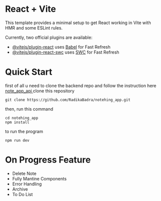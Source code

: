 # React + Vite

This template provides a minimal setup to get React working in Vite with HMR and some ESLint rules.

Currently, two official plugins are available:

- [@vitejs/plugin-react](https://github.com/vitejs/vite-plugin-react/blob/main/packages/plugin-react/README.md) uses [Babel](https://babeljs.io/) for Fast Refresh
- [@vitejs/plugin-react-swc](https://github.com/vitejs/vite-plugin-react-swc) uses [SWC](https://swc.rs/) for Fast Refresh

# Quick Start
first of all u need to clone the backend repo and follow the instruction here
[note_app_api
](https://github.com/RadikaBadra/note_app_api)
clone this repository

    git clone https://github.com/RadikaBadra/notehing_app.git

then, run this command

    cd notehing_app
    npm install

to run the program

    npm run dev

# On Progress Feature
-    Delete Note
-    Fully Mantine Components
-    Error Handling
-    Archive
-    To Do List
